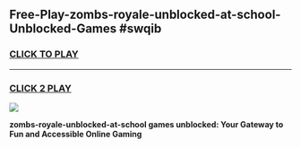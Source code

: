 
## Free-Play-zombs-royale-unblocked-at-school-Unblocked-Games #swqib
<h3>
<a href="https://news.freeplayer.one?title=zombs-royale-unblocked-at-school&ref=8M">CLICK TO PLAY</a></h3>
<hr>

<h3>
<a href="https://news.freeplayer.one?title=zombs-royale-unblocked-at-school&ref=8M">CLICK 2 PLAY</a>
  
</h3>

<a href="https://news.freeplayer.one?title=zombs-royale-unblocked-at-school&ref=8M"><img src="https://clearcache.store/games.png"></a>


**zombs-royale-unblocked-at-school games unblocked: Your Gateway to Fun and Accessible Online Gaming**
